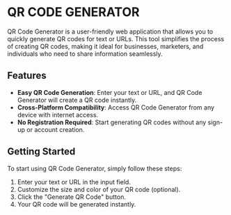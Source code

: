 # QR CODE GENERATOR
 

QR Code Generator is a user-friendly web application that allows you to quickly generate QR codes for text or URLs. This tool simplifies the process of creating QR codes, making it ideal for businesses, marketers, and individuals who need to share information seamlessly.

## Features

- **Easy QR Code Generation**: Enter your text or URL, and QR Code Generator will create a QR code instantly.
- **Cross-Platform Compatibility**: Access QR Code Generator from any device with internet access.
- **No Registration Required**: Start generating QR codes without any sign-up or account creation.

## Getting Started

To start using QR Code Generator, simply follow these steps:

1. Enter your text or URL in the input field.
2. Customize the size and color of your QR code (optional).
3. Click the "Generate QR Code" button.
4. Your QR code will be generated instantly.


